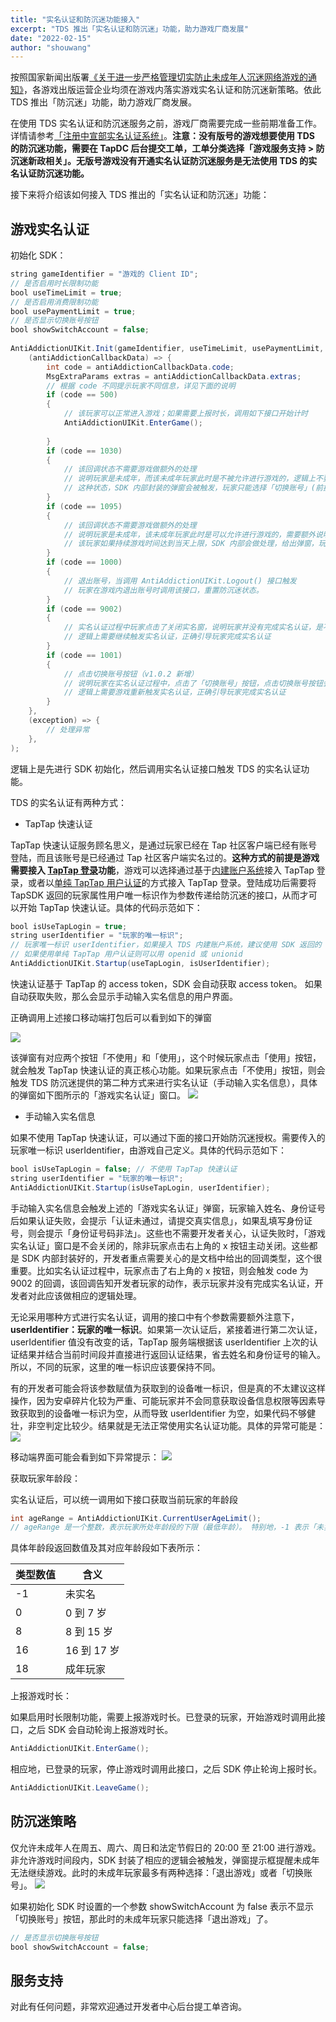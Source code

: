 ```yaml
---
title: "实名认证和防沉迷功能接入"
excerpt: "TDS 推出「实名认证和防沉迷」功能，助力游戏厂商发展"
date: "2022-02-15"
author: "shouwang"
---
```


按照国家新闻出版署[《关于进一步严格管理切实防止未成年人沉迷网络游戏的通知》](https://www.nppa.gov.cn/nppa/contents/279/98792.shtml)，各游戏出版运营企业均须在游戏内落实游戏实名认证和防沉迷新策略。依此 TDS 推出「防沉迷」功能，助力游戏厂商发展。

在使用 TDS 实名认证和防沉迷服务之前，游戏厂商需要完成一些前期准备工作。详情请参考[「注册中宣部实名认证系统」](https://developer.taptap.com/docs/sdk/anti-addiction/features/#%E6%B3%A8%E5%86%8C%E4%B8%AD%E5%AE%A3%E9%83%A8%E5%AE%9E%E5%90%8D%E8%AE%A4%E8%AF%81%E7%B3%BB%E7%BB%9F)。**注意：没有版号的游戏想要使用 TDS 的防沉迷功能，需要在 TapDC 后台提交工单，工单分类选择「游戏服务支持 > 防沉迷新政相关」。无版号游戏没有开通实名认证防沉迷服务是无法使用 TDS 的实名认证防沉迷功能。**

接下来将介绍该如何接入 TDS 推出的「实名认证和防沉迷」功能：

## 游戏实名认证

初始化 SDK：

```java
string gameIdentifier = "游戏的 Client ID";
// 是否启用时长限制功能
bool useTimeLimit = true;
// 是否启用消费限制功能
bool usePaymentLimit = true;
// 是否显示切换账号按钮
bool showSwitchAccount = false;
 
AntiAddictionUIKit.Init(gameIdentifier, useTimeLimit, usePaymentLimit, showSwitchAccount,
    (antiAddictionCallbackData) => {
        int code = antiAddictionCallbackData.code;
        MsgExtraParams extras = antiAddictionCallbackData.extras;
        // 根据 code 不同提示玩家不同信息，详见下面的说明
        if (code == 500)
        {
            // 该玩家可以正常进入游戏；如果需要上报时长，调用如下接口开始计时
            AntiAddictionUIKit.EnterGame();
             
        }
        if (code == 1030)
        {
            // 该回调状态不需要游戏做额外的处理
            // 说明玩家是未成年，而该未成年玩家此时是不被允许进行游戏的，逻辑上不要进行游戏主界面的跳转，
            // 这种状态，SDK 内部封装的弹窗会被触发，玩家只能选择「切换账号」(前提是显示切换账号按钮 bool showSwitchAccount = true )或者「退出游戏」
        }
        if (code == 1095)
        {
            // 该回调状态不需要游戏做额外的处理
            // 说明玩家是未成年，该未成年玩家此时是可以允许进行游戏的，需要额外说明，这种状态开发者不需要关注，也不要做什么逻辑上的处理。
            // 该玩家如果持续游戏时间达到当天上限，SDK 内部会做处理，给出弹窗，玩家只能选择退出游戏
        }
        if (code == 1000)
        {
            // 退出账号，当调用 AntiAddictionUIKit.Logout() 接口触发
            // 玩家在游戏内退出账号时调用该接口，重置防沉迷状态。
        }
        if (code == 9002)
        {
            // 实名认证过程中玩家点击了关闭实名窗，说明玩家并没有完成实名认证，是不可以进入游戏的。
            // 逻辑上需要继续触发实名认证，正确引导玩家完成实名认证
        }
        if (code == 1001)
        {
            // 点击切换账号按钮（v1.0.2 新增）
            // 说明玩家在实名认证过程中，点击了「切换账号」按钮，点击切换账号按钮会触发该回调，同时实名认证的弹窗会被销毁，
            // 逻辑上需要游戏重新触发实名认证，正确引导玩家完成实名认证
        }
    },
    (exception) => {
        // 处理异常
    },
);
```

逻辑上是先进行 SDK 初始化，然后调用实名认证接口触发 TDS 的实名认证功能。

TDS 的实名认证有两种方式：

* TapTap 快速认证

TapTap 快速认证服务顾名思义，是通过玩家已经在 Tap 社区客户端已经有账号登陆，而且该账号是已经通过 Tap 社区客户端实名过的。**这种方式的前提是游戏需要接入 [TapTap 登录](https://developer.taptap.com/docs/sdk/taptap-login/features/)功能**，游戏可以选择通过基于[内建账户系统](https://developer.taptap.com/docs/sdk/authentication/features/)接入 TapTap 登录，或者以[单纯 TapTap 用户认证](https://developer.taptap.com/docs/sdk/taptap-login/guide/tap-login/)的方式接入 TapTap 登录。登陆成功后需要将 TapSDK 返回的玩家属性用户唯一标识作为参数传递给防沉迷的接口，从而才可以开始 TapTap 快速认证。具体的代码示范如下：

```java
bool isUseTapLogin = true;
string userIdentifier = "玩家的唯一标识";
// 玩家唯一标识 userIdentifier，如果接入 TDS 内建账户系统，建议使用 SDK 返回的 objectId 字段；
// 如果使用单纯 TapTap 用户认证则可以用 openid 或 unionid
AntiAddictionUIKit.Startup(useTapLogin, isUserIdentifier);
```
快速认证基于 TapTap 的 access token，SDK 会自动获取 access token。 如果自动获取失败，那么会显示手动输入实名信息的用户界面。

正确调用上述接口移动端打包后可以看到如下的弹窗

![](/post-images/tap_antidiction_00.png)

该弹窗有对应两个按钮「不使用」和「使用」，这个时候玩家点击「使用」按钮，就会触发 TapTap 快速认证的真正核心功能。如果玩家点击「不使用」按钮，则会触发 TDS 防沉迷提供的第二种方式来进行实名认证（手动输入实名信息），具体的弹窗如下图所示的「游戏实名认证」窗口。
![](/post-images/tap_antidiction_01.png)

* 手动输入实名信息

如果不使用 TapTap 快速认证，可以通过下面的接口开始防沉迷授权。需要传入的玩家唯一标识 userIdentifier，由游戏自己定义。具体的代码示范如下：

```java
bool isUseTapLogin = false; // 不使用 TapTap 快速认证
string userIdentifier = "玩家的唯一标识";
AntiAddictionUIKit.Startup(isUseTapLogin, userIdentifier); 
```

手动输入实名信息会触发上述的「游戏实名认证」弹窗，玩家输入姓名、身份证号后如果认证失败，会提示「认证未通过，请提交真实信息」，如果乱填写身份证号，则会提示「身份证号码非法」。这些也不需要开发者关心，认证失败时，「游戏实名认证」窗口是不会关闭的，除非玩家点击右上角的 x 按钮主动关闭。这些都是 SDK 内部封装好的，开发者重点需要关心的是文档中给出的回调类型，这个很重要。比如实名认证过程中，玩家点击了右上角的 x 按钮，则会触发 code 为 9002 的回调，该回调告知开发者玩家的动作，表示玩家并没有完成实名认证，开发者对此应该做相应的逻辑处理。

无论采用哪种方式进行实名认证，调用的接口中有个参数需要额外注意下，**userIdentifier：玩家的唯一标识**。如果第一次认证后，紧接着进行第二次认证，userIdentifier 值没有改变的话，TapTap 服务端根据该 userIdentifier 上次的认证结果并结合当前时间段并直接进行返回认证结果，省去姓名和身份证号的输入。所以，不同的玩家，这里的唯一标识应该要保持不同。

有的开发者可能会将该参数赋值为获取到的设备唯一标识，但是真的不太建议这样操作，因为安卓碎片化较为严重、可能玩家并不会同意获取设备信息权限等因素导致获取到的设备唯一标识为空，从而导致 userIdentifier 为空，如果代码不够健壮，非空判定比较少。结果就是无法正常使用实名认证功能。具体的异常可能是：
![](/post-images/tap_antidiction_02.jpg)

移动端界面可能会看到如下异常提示：
![](/post-images/tap_antidiction_03.png)

获取玩家年龄段：

实名认证后，可以统一调用如下接口获取当前玩家的年龄段

```java
int ageRange = AntiAddictionUIKit.CurrentUserAgeLimit();
// ageRange 是一个整数，表示玩家所处年龄段的下限（最低年龄）。 特别地，-1 表示「未实名」。
```

具体年龄段返回数值及其对应年龄段如下表所示：

| 类型数值 | 含义 |
| - | - |
| -1 | 未实名 |
| 0 | 0 到 7 岁 |
| 8 | 8 到 15 岁 |
| 16 | 16 到 17 岁 |
| 18 | 成年玩家 |

上报游戏时长：

如果启用时长限制功能，需要上报游戏时长。已登录的玩家，开始游戏时调用此接口，之后 SDK 会自动轮询上报游戏时长。

```java
AntiAddictionUIKit.EnterGame();
```

相应地，已登录的玩家，停止游戏时调用此接口，之后 SDK 停止轮询上报时长。

```java
AntiAddictionUIKit.LeaveGame();
```

## 防沉迷策略

仅允许未成年人在周五、周六、周日和法定节假日的 20:00 至 21:00 进行游戏。非允许游戏时间段内，SDK 封装了相应的逻辑会被触发，弹窗提示框提醒未成年无法继续游戏。此时的未成年玩家最多有两种选择：「退出游戏」或者「切换账号」。
![](/post-images/tap_antidiction_04.png)

如果初始化 SDK 时设置的一个参数 showSwitchAccount 为 false 表示不显示「切换账号」按钮，那此时的未成年玩家只能选择「退出游戏」了。
```java
// 是否显示切换账号按钮
bool showSwitchAccount = false;
```

## 服务支持
对此有任何问题，非常欢迎通过开发者中心后台提工单咨询。